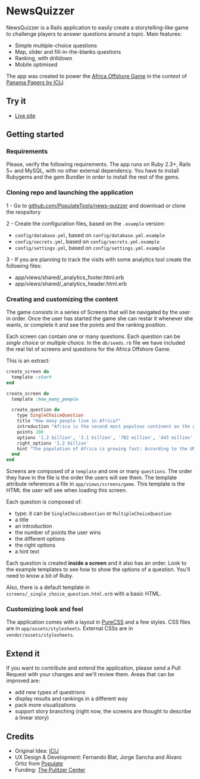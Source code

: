 # NewsQuizzer

NewsQuizzer is a Rails application to easily create a storytelling-like game to challenge players to answer questions around a topic. Main features: 

- Simple multiple-choice questions
- Map, slider and fill-in-the-blanks questions
- Ranking, with drilldown
- Mobile optimised

The app was created to power the [Africa Offshore Game](https://panamapapers.icij.org/20160725-africa-offshore-game.html) in the context of [Panama Papers by ICIJ](https://panamapapers.icij.org/).

## Try it

- [Live site](http://africaoffshoregame.icij.org)

## Getting started

### Requirements

Please, verify the following requirements. The app runs on Ruby 2.3+, Rails 5+ and MySQL, with no other external dependency. You have to install Rubygems and the gem Bundler in order to install the rest of the gems.

### Cloning repo and launching the application

1 - Go to [github.com/PopulateTools/news-quizzer](https://github.com/PopulateTools/news-quizzer) and download or clone the reopsitory

2 - Create the configuration files, based on the `.example` version:
  - `config/database.yml`, based on `config/database.yml.example`
  - `config/secrets.yml`, based on `config/secrets.yml.example`
  - `config/settings.yml`, based on `config/settings.yml.example`

3 - If you are planning to track the visits with some analytics tool create the following files: 
  - app/views/shared/_analytics_footer.html.erb
  - app/views/shared/_analytics_header.html.erb

### Creating and customizing the content

The game consists in a series of Screens that will be navigated by the user in order. Once the user
has started the game she can restar it whenever she wants, or complete it and see the points and the
ranking position.

Each screen can contain one or many questions. Each question can be _single choice_ or _multiple
choice_. In the `db/seeds.rb` file we have included the real list of screens and questions for the
Africa Offshore Game.

This is an extract:

```ruby
create_screen do
  template :start
end

create_screen do
  template :how_many_people

  create_question do
    type SingleChoiceQuestion
    title "How many people live in Africa?"
    introduction "Africa is the second most populous continent on the globe, with about 16% of the world’s population."
    points 200
    options '1.2 billion', '3.1 billion', '702 million', '443 million'
    right_options '1.2 billion'
    hint "The population of Africa is growing fast: According to the UN, more than half of global population growth between 2015 and 2050 is expected to occur in Africa."
  end
end
```

Screens are composed of a `template` and one or many `questions`. The order they have in the file is
the order the users will see them. The template attribute references a file in
`app/views/screens/game`. This template is the HTML the user will see when loading this screen.

Each question is composed of:

- type: it can be `SingleChoiceQuestion` or `MultipleChoiceQuestion`
- a title
- an introduction
- the number of points the user wins
- the different options
- the right options
- a hint text

Each question is created **inside a screen** and it also has an order. Look to the example templates
to see how to show the options of a question. You'll need to know a bit of Ruby.

Also, there is a default template in `screens/_single_choice_question.html.erb` with a basic HTML.

### Customizing look and feel

The application comes with a layout in [PureCSS](http://purecss.io) and a few styles. CSS files are
in `app/assets/stylesheets`. External CSSs are in `vendor/assets/stylesheets`. 

## Extend it

If you want to contribute and extend the application, please send a Pull Request with your changes
and we'll review them. Areas that can be improved are:

- add new types of questrions
- display results and rankings in a different way
- pack more visualizations
- support story branching (right now, the screens are thought to describe a linear story)

## Credits

- Original Idea: [ICIJ](http://www.icij.org)
- UX Design & Development: Fernando Blat, Jorge Sancha and Álvaro Ortiz from [Populate](http://populate.tools)
- Funding: [The Pulitzer Center](http://pulitzercenter.org/)
